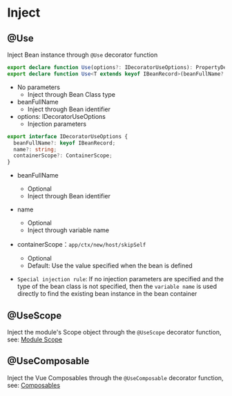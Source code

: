 # Inject

## @Use

Inject Bean instance through `@Use` decorator function

```typescript
export declare function Use(options?: IDecoratorUseOptions): PropertyDecorator;
export declare function Use<T extends keyof IBeanRecord>(beanFullName?: T): PropertyDecorator;
```

- No parameters
  - Inject through Bean Class type
- beanFullName
  - Inject through Bean identifier
- options: IDecoratorUseOptions
  - Injection parameters

```typescript
export interface IDecoratorUseOptions {
  beanFullName?: keyof IBeanRecord;
  name?: string;
  containerScope?: ContainerScope;
}
```

- beanFullName
  - Optional
  - Inject through Bean identifier
- name
  - Optional
  - Inject through variable name
- containerScope：`app/ctx/new/host/skipSelf`

  - Optional
  - Default: Use the value specified when the bean is defined

- `Special injection rule`: If no injection parameters are specified and the type of the bean class is not specified, then the `variable name` is used directly to find the existing bean instance in the bean container

## @UseScope

Inject the module's Scope object through the `@UseScope` decorator function, see: [Module Scope](../scope/introduction.md)

## @UseComposable

Inject the Vue Composables through the `@UseComposable` decorator function, see: [Composables](../../vue/composables.md)
